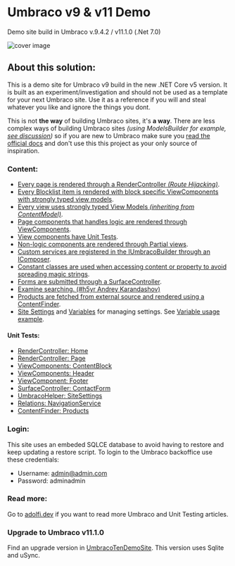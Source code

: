 # Umbraco v9 & v11 Demo 
Demo site build in Umbraco v.9.4.2 / v11.1.0 (.Net 7.0)

![cover image](cover.png)

## About this solution:
This is a demo site for Umbraco v9 build in the new .NET Core v5 version. 
It is built as an experiment/investigation and should not be used as a template for your next Umbraco site.
Use it as a reference if you will and steal whatever you like and ignore the things you dont.

This is not **the way** of building Umbraco sites, it's **a way**. There are less complex ways of building Umbraco sites *(using ModelsBuilder for example, [see discussion](https://github.com/Adolfi/UmbracoNineDemoSite/issues/10))* so if you are new to Umbraco make sure you [read the official docs](https://our.umbraco.com/documentation/) and don't use this this project as your only source of inspiration.

### Content:
- [Every page is rendered through a RenderController *(Route Hijacking)*](UmbracoNineDemoSite.Core/Features/Home/HomeController.cs).
- [Every Blocklist item is rendered with block specific ViewComponents with strongly typed view models](UmbracoNineDemoSite.Web/Views/Partials/_BlockList.cshtml).
- [Every view uses strongly typed View Models *(inheriting from ContentModel)*](UmbracoNineDemoSite.Web/Views/Home.cshtml).
- [Page components that handles logic are rendered through ViewComponents](UmbracoNineDemoSite.Core/Features/Shared/Components/Header/HeaderViewComponent.cs).
- [View components have Unit Tests](UmbracoNineDemoSite.Tests/Unit/Features/Shared/Components/Footer/FooterViewComponentTests.cs).
- [Non-logic components are rendered through Partial views](UmbracoNineDemoSite.Web/Views/Partials/_SectionHeader.cshtml).
- [Custom services are registered in the IUmbracoBuilder through an IComposer](UmbracoNineDemoSite.Core/Features/Shared/Settings/SiteSettingsComposer.cs).
- [Constant classes are used when accessing content or property to avoid spreading magic strings](UmbracoNineDemoSite.Core/Features/Shared/Constants/PropertyAlias.cs).
- [Forms are submitted through a SurfaceController](UmbracoNineDemoSite.Core/Features/Shared/Components/ContactForm).
- [Examine searching. (#h5yr Andrey Karandashov)](UmbracoNineDemoSite.Core/Features/Search)
- [Products are fetched from external source and rendered using a ContentFinder](UmbracoNineDemoSite.Core/Features/Products/ProductsContentFinder.cs).
- [Site Settings](/UmbracoNineDemoSite.Core/Features/Shared/Settings) and [Variables](UmbracoNineDemoSite.Core/Features/Shared/Variables) for managing settings. See [Variable usage example](/UmbracoNineDemoSite.Web/Views/ProductPage.cshtml#L22).

#### Unit Tests:
- [RenderController: Home](UmbracoNineDemoSite.Tests/Unit/Features/Home/HomeControllerTests.cs)
- [RenderController: Page](UmbracoNineDemoSite.Tests/Unit/Features/Page/PageControllerTests.cs)
- [ViewComponents: ContentBlock](UmbracoNineDemoSite.Tests/Unit/Features/Shared/Components/ContentBlock/ContentBlockViewComponentTests.cs)
- [ViewComponents: Header](UmbracoNineDemoSite.Tests/Unit/Features/Shared/Components/Header/HeaderViewComponentTests.cs)
- [ViewComponent: Footer](UmbracoNineDemoSite.Tests/Unit/Features/Shared/Components/Footer/FooterViewComponentTests.cs)
- [SurfaceController: ContactForm](UmbracoNineDemoSite.Tests/Unit/Features/Shared/Components/ContactForm/ContactFormControllerTests.cs)
- [UmbracoHelper: SiteSettings](UmbracoNineDemoSite.Tests/Unit/Features/Shared/Settings/SiteSettingsTests.cs)
- [Relations: NavigationService](UmbracoNineDemoSite.Tests/Unit/Features/Shared/Components/Navigation/NavigationServiceTests.cs)
- [ContentFinder: Products](UmbracoNineDemoSite.Tests/Unit/Features/Products/ProductsContentFinderTests.cs)

### Login:
This site uses an embeded SQLCE database to avoid having to restore and keep updating a restore script.
To login to the Umbraco backoffice use these credentials:
- Username: admin@admin.com
- Password: adminadmin

### Read more:
Go to [adolfi.dev](https://adolfi.dev) if you want to read more Umbraco and Unit Testing articles.

### Upgrade to Umbraco v11.1.0
Find an upgrade version in [UmbracoTenDemoSite](UmbracoTenDemoSite).
This version uses Sqlite and uSync.
